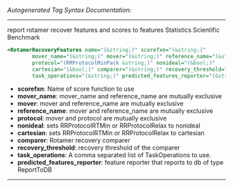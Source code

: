 <!-- THIS IS AN AUTOGENERATED FILE: Don't edit it directly, instead change the schema definition in the code itself. -->

_Autogenerated Tag Syntax Documentation:_

---
report rotamer recover features and scores to features Statistics Scientific Benchmark

```xml
<RotamerRecoveryFeatures name="(&string;)" scorefxn="(&string;)"
        mover_name="(&string;)" mover="(&string;)" reference_name="(&string;)"
        protocol="(RRProtocolMinPack &string;)" nonideal="(&bool;)"
        cartesian="(&bool;)" comparer="(&string;)" recovery_threshold="(&real;)"
        task_operations="(&string;)" predicted_features_reporter="(&string;)" />
```

-   **scorefxn**: Name of score function to use
-   **mover_name**: mover_name and reference_name are mutually exclusive
-   **mover**: mover and reference_name are mutually exclusive
-   **reference_name**: mover and reference_name are mutually exclusive
-   **protocol**: mover and protocol are mutually exclusive
-   **nonideal**: sets RRProtocolRTMin or RRProtocolRelax to nonideal
-   **cartesian**: sets RRProtocolRTMin or RRProtocolRelax to cartesian
-   **comparer**: Rotamer recovery comparer
-   **recovery_threshold**: recovery threshold of the comparer
-   **task_operations**: A comma separated list of TaskOperations to use.
-   **predicted_features_reporter**: feature reporter that reports to db of type ReportToDB

---
